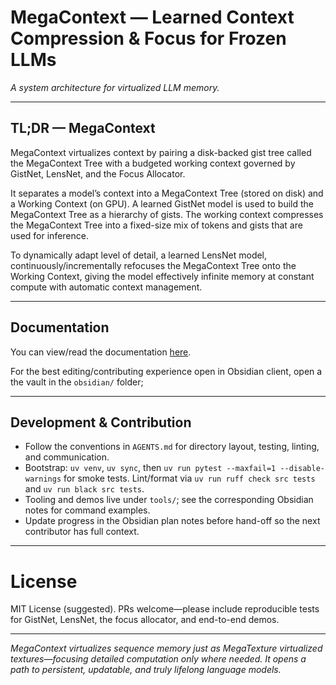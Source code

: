 # MegaContext — Learned Context Compression & Focus for Frozen LLMs

*A system architecture for virtualized LLM memory.*

---

## TL;DR — MegaContext
MegaContext virtualizes context by pairing a disk-backed gist tree called the MegaContext Tree with a budgeted working context governed by GistNet, LensNet, and the Focus Allocator.

It separates a model’s context into a MegaContext Tree (stored on disk) and a Working Context (on GPU). A learned GistNet model is used to build the MegaContext Tree as a hierarchy of gists. The working context compresses the MegaContext Tree into a fixed-size mix of tokens and gists that are used for inference.

To dynamically adapt level of detail, a learned LensNet model, continuously/incrementally refocuses the MegaContext Tree onto the Working Context, giving the model effectively infinite memory at constant compute with automatic context management.

---

## Documentation

You can view/read the documentation [here](https://brandf.github.io/MegaContext/).

For the best editing/contributing experience open in Obsidian client, open a the vault in the `obsidian/` folder;


---

## Development & Contribution

- Follow the conventions in `AGENTS.md` for directory layout, testing, linting, and communication.
- Bootstrap: `uv venv`, `uv sync`, then `uv run pytest --maxfail=1 --disable-warnings` for smoke tests. Lint/format via `uv run ruff check src tests` and `uv run black src tests`.
- Tooling and demos live under `tools/`; see the corresponding Obsidian notes for command examples.
- Update progress in the Obsidian plan notes before hand-off so the next contributor has full context.

---

# License

MIT License (suggested). PRs welcome—please include reproducible tests for GistNet, LensNet, the focus allocator, and end-to-end demos.

---

*MegaContext virtualizes sequence memory just as MegaTexture virtualized textures—focusing detailed computation only where needed. It opens a path to persistent, updatable, and truly lifelong language models.*

